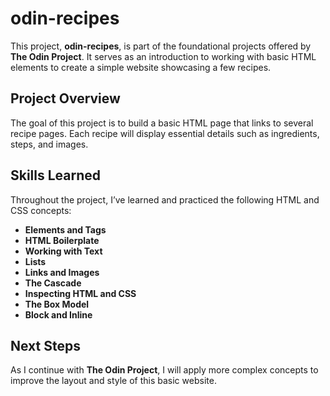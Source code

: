 # odin-recipes

This project, **odin-recipes**, is part of the foundational projects offered by **The Odin Project**. It serves as an introduction to working with basic HTML elements to create a simple website showcasing a few recipes.

## Project Overview

The goal of this project is to build a basic HTML page that links to several recipe pages. Each recipe will display essential details such as ingredients, steps, and images.

## Skills Learned

Throughout the project, I’ve learned and practiced the following HTML and CSS concepts:

- **Elements and Tags**
- **HTML Boilerplate**
- **Working with Text**
- **Lists**
- **Links and Images**
- **The Cascade**
- **Inspecting HTML and CSS**
- **The Box Model**
- **Block and Inline**

## Next Steps

As I continue with **The Odin Project**, I will apply more complex concepts to improve the layout and style of this basic website.
